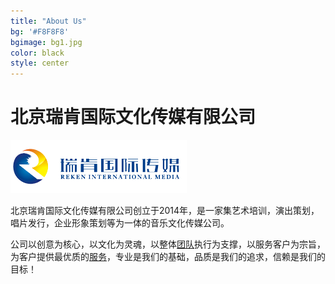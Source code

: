 ```yaml
---
title: "About Us"
bg: '#F8F8F8'
bgimage: bg1.jpg
color: black
style: center
---
```


# 北京瑞肯国际文化传媒有限公司

![weblogo](img/weblogo.png)


北京瑞肯国际文化传媒有限公司创立于2014年，是一家集艺术培训，演出策划，唱片发行，企业形象策划等为一体的音乐文化传媒公司。

公司以创意为核心，以文化为灵魂，以整体[团队](#teams)执行为支撑，以服务客户为宗旨，为客户提供最优质的[服务](#services)，专业是我们的基础，品质是我们的追求，信赖是我们的目标！

